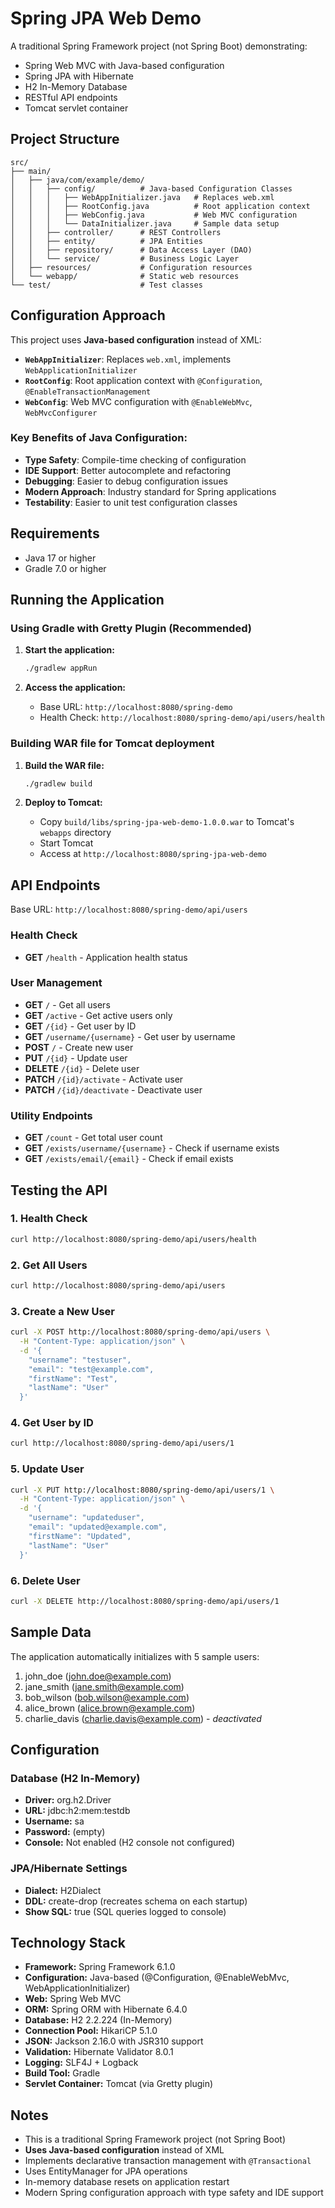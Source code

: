 # Spring JPA Web Demo

A traditional Spring Framework project (not Spring Boot) demonstrating:
- Spring Web MVC with Java-based configuration
- Spring JPA with Hibernate
- H2 In-Memory Database
- RESTful API endpoints
- Tomcat servlet container

## Project Structure

```
src/
├── main/
│   ├── java/com/example/demo/
│   │   ├── config/          # Java-based Configuration Classes
│   │   │   ├── WebAppInitializer.java   # Replaces web.xml
│   │   │   ├── RootConfig.java          # Root application context
│   │   │   ├── WebConfig.java           # Web MVC configuration
│   │   │   └── DataInitializer.java     # Sample data setup
│   │   ├── controller/      # REST Controllers
│   │   ├── entity/          # JPA Entities
│   │   ├── repository/      # Data Access Layer (DAO)
│   │   └── service/         # Business Logic Layer
│   ├── resources/           # Configuration resources
│   └── webapp/              # Static web resources
└── test/                    # Test classes
```

## Configuration Approach

This project uses **Java-based configuration** instead of XML:
- **`WebAppInitializer`**: Replaces `web.xml`, implements `WebApplicationInitializer`
- **`RootConfig`**: Root application context with `@Configuration`, `@EnableTransactionManagement`
- **`WebConfig`**: Web MVC configuration with `@EnableWebMvc`, `WebMvcConfigurer`

### Key Benefits of Java Configuration:
- **Type Safety**: Compile-time checking of configuration
- **IDE Support**: Better autocomplete and refactoring
- **Debugging**: Easier to debug configuration issues
- **Modern Approach**: Industry standard for Spring applications
- **Testability**: Easier to unit test configuration classes

## Requirements

- Java 17 or higher
- Gradle 7.0 or higher

## Running the Application

### Using Gradle with Gretty Plugin (Recommended)

1. **Start the application:**
   ```bash
   ./gradlew appRun
   ```

2. **Access the application:**
   - Base URL: `http://localhost:8080/spring-demo`
   - Health Check: `http://localhost:8080/spring-demo/api/users/health`

### Building WAR file for Tomcat deployment

1. **Build the WAR file:**
   ```bash
   ./gradlew build
   ```

2. **Deploy to Tomcat:**
   - Copy `build/libs/spring-jpa-web-demo-1.0.0.war` to Tomcat's `webapps` directory
   - Start Tomcat
   - Access at `http://localhost:8080/spring-jpa-web-demo`

## API Endpoints

Base URL: `http://localhost:8080/spring-demo/api/users`

### Health Check
- **GET** `/health` - Application health status

### User Management
- **GET** `/` - Get all users
- **GET** `/active` - Get active users only
- **GET** `/{id}` - Get user by ID
- **GET** `/username/{username}` - Get user by username
- **POST** `/` - Create new user
- **PUT** `/{id}` - Update user
- **DELETE** `/{id}` - Delete user
- **PATCH** `/{id}/activate` - Activate user
- **PATCH** `/{id}/deactivate` - Deactivate user

### Utility Endpoints
- **GET** `/count` - Get total user count
- **GET** `/exists/username/{username}` - Check if username exists
- **GET** `/exists/email/{email}` - Check if email exists

## Testing the API

### 1. Health Check
```bash
curl http://localhost:8080/spring-demo/api/users/health
```

### 2. Get All Users
```bash
curl http://localhost:8080/spring-demo/api/users
```

### 3. Create a New User
```bash
curl -X POST http://localhost:8080/spring-demo/api/users \
  -H "Content-Type: application/json" \
  -d '{
    "username": "testuser",
    "email": "test@example.com",
    "firstName": "Test",
    "lastName": "User"
  }'
```

### 4. Get User by ID
```bash
curl http://localhost:8080/spring-demo/api/users/1
```

### 5. Update User
```bash
curl -X PUT http://localhost:8080/spring-demo/api/users/1 \
  -H "Content-Type: application/json" \
  -d '{
    "username": "updateduser",
    "email": "updated@example.com",
    "firstName": "Updated",
    "lastName": "User"
  }'
```

### 6. Delete User
```bash
curl -X DELETE http://localhost:8080/spring-demo/api/users/1
```

## Sample Data

The application automatically initializes with 5 sample users:
1. john_doe (john.doe@example.com)
2. jane_smith (jane.smith@example.com)  
3. bob_wilson (bob.wilson@example.com)
4. alice_brown (alice.brown@example.com)
5. charlie_davis (charlie.davis@example.com) - *deactivated*

## Configuration

### Database (H2 In-Memory)
- **Driver:** org.h2.Driver
- **URL:** jdbc:h2:mem:testdb
- **Username:** sa
- **Password:** (empty)
- **Console:** Not enabled (H2 console not configured)

### JPA/Hibernate Settings
- **Dialect:** H2Dialect
- **DDL:** create-drop (recreates schema on each startup)
- **Show SQL:** true (SQL queries logged to console)

## Technology Stack

- **Framework:** Spring Framework 6.1.0
- **Configuration:** Java-based (@Configuration, @EnableWebMvc, WebApplicationInitializer)
- **Web:** Spring Web MVC
- **ORM:** Spring ORM with Hibernate 6.4.0
- **Database:** H2 2.2.224 (In-Memory)
- **Connection Pool:** HikariCP 5.1.0
- **JSON:** Jackson 2.16.0 with JSR310 support
- **Validation:** Hibernate Validator 8.0.1
- **Logging:** SLF4J + Logback
- **Build Tool:** Gradle 
- **Servlet Container:** Tomcat (via Gretty plugin)

## Notes

- This is a traditional Spring Framework project (not Spring Boot)
- **Uses Java-based configuration** instead of XML
- Implements declarative transaction management with `@Transactional`
- Uses EntityManager for JPA operations
- In-memory database resets on application restart
- Modern Spring configuration approach with type safety and IDE support
